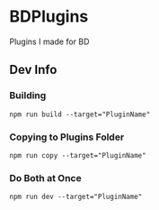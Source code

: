 # BDPlugins
Plugins I made for BD

## Dev Info
### Building
`npm run build --target="PluginName"`

### Copying to Plugins Folder
`npm run copy --target="PluginName"`

### Do Both at Once
`npm run dev --target="PluginName"`